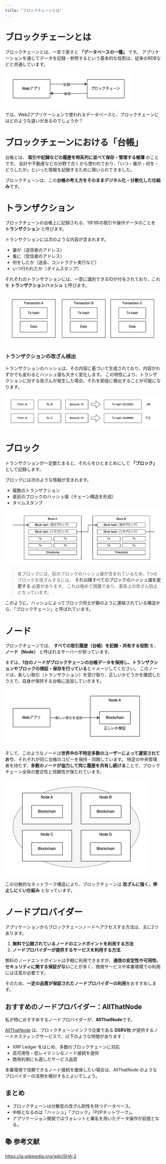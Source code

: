 ```yaml
---
title: "ブロックチェーンとは"
---
```

# ブロックチェーンとは

ブロックチェーンとは、一言で表すと **「データベースの一種」** です。
アプリケーションを通じてデータを記録・参照するという基本的な役割は、従来のRDBなどと共通しています。

![01-01](/images/2025-xrpl-development/01-01.png)

では、Web2アプリケーションで使われるデータベースと、ブロックチェーンにはどのような違いがあるのでしょうか？

# ブロックチェーンにおける「台帳」

台帳とは、 **取引や記録などの履歴を時系列に並べて保存・管理する帳簿** のことです。
会計や不動産などの分野で古くから使われており、「いつ・誰が・何を・どうしたか」といった情報を記録するために用いられてきました。

ブロックチェーンは、この**台帳の考え方をそのままデジタル化・分散化した仕組み**です。

# トランザクション

ブロックチェーンの台帳上に記録される、1件1件の取引や操作データのことを **トランザクション** と呼びます。

トランザクションには次のような内容が含まれます。

- 誰が（送信者のアドレス）
- 誰に（受信者のアドレス）
- 何をしたか（送金、コントラクト実行など）
- いつ行われたか（タイムスタンプ）

それぞれのトランザクションには、一意に識別できるIDが付与されており、これを **トランザクションハッシュ** と呼びます。  

![01-02](/images/2025-xrpl-development/01-02.png)

### トランザクションの改ざん検出

トランザクションのハッシュは、その内容に基づいて生成されており、内容がわずかでも変わるとハッシュ値も大きく変化します。
この特性により、トランザクションに対する改ざんが発生した場合、それを即座に検出することが可能になります。

![01-03](/images/2025-xrpl-development/01-03.png)

# ブロック

トランザクションが一定数たまると、それらをひとまとめにして **「ブロック」** として記録します。

ブロックには次のような情報が含まれます。

- 複数のトランザクション
- 直前のブロックのハッシュ値（チェーン構造を形成）
- タイムスタンプ

![01-04](/images/2025-xrpl-development/01-04.png)

> 各ブロックには、前のブロックのハッシュ値が含まれているため、1つのブロックを改ざんするには、 **それ以降すべてのブロックのハッシュ値を変更する** 必要があります。
> これは極めて困難であり、事実上の改ざん防止となっています。

このように、ハッシュによってブロック同士が鎖のように連結されている構造から、「ブロックチェーン」と呼ばれています。

# ノード

ブロックチェーンでは、 **すべての取引履歴（台帳）を記録・共有する役割** を、 **ノード（Node）** と呼ばれるサーバーが担っています。

まずは、**1台のノードがブロックチェーンの台帳データを保持し、トランザクションやブロックの検証・保存を行っている**とイメージしてください。
このノードは、新しい取引（トランザクション）を受け取り、正しいかどうかを確認したうえで、自身が保持する台帳に追加していきます。

![01-05](/images/2025-xrpl-development/01-05.png)

そして、このようなノードは**世界中の不特定多数のユーザーによって運営されており**、それぞれが同じ台帳のコピーを保持・同期しています。
特定の中央管理者を持たず、**多数のノードが協力して同じ履歴を共有し続ける**ことで、ブロックチェーン全体の整合性と信頼性が保たれています。

![01-06](/images/2025-xrpl-development/01-06.png)

この分散的なネットワーク構造により、ブロックチェーンは **改ざんに強く、停止しにくい仕組み** となっています。

# ノードプロバイダー

アプリケーションからブロックチェーンノードへアクセスする方法は、主に2つあります。

1. **無料で公開されているノードのエンドポイントを利用する方法**  
2. **ノードプロバイダーが提供するサービスを利用する方法**

無料のノードエンドポイントは手軽に利用できますが、**通信の安定性や可用性、セキュリティに関する保証がない**ことが多く、商用サービスや本番環境での利用には注意が必要です。

そのため、**一定の品質が保証されたノードプロバイダーの利用**をおすすめします。

## おすすめのノードプロバイダー：AllThatNode

私が特におすすめするノードプロバイダーが、**AllThatNode**です。

[AllThatNode](https://www.allthatnode.com/) は、ブロックチェーンインフラ企業である **DSRV社** が提供するノードホスティングサービスで、以下のような特徴があります：

- XRP Ledger をはじめ、多数のブロックチェーンに対応
- 高可用性・低レイテンシなノード接続を提供
- 商用利用にも適したサービス品質

本番環境で信頼できるノード接続を確保したい場合は、AllThatNode のようなプロバイダーの活用を検討するとよいでしょう。

## まとめ

- ブロックチェーンは分散型の改ざん耐性を持つデータベース。
- 中核となるのは「ハッシュ」「ブロック」「P2Pネットワーク」。
- アプリケーション開発ではウォレットと署名を用いたデータ操作が前提となる。

## 📚 参考文献

https://ja.wikipedia.org/wiki/SHA-2
